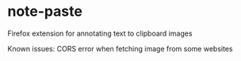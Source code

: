 # note-paste
 Firefox extension for annotating text to clipboard images

 Known issues: CORS error when fetching image from some websites
